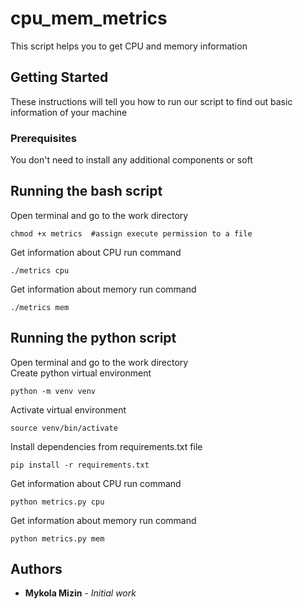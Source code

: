 # cpu_mem_metrics
This script helps you to get CPU and memory information

## Getting Started

These instructions will tell you how to run our script to find out basic information of your machine

### Prerequisites

You don't need to install any additional components or soft

## Running the bash script 

Open terminal and go to the work directory

```angular2
chmod +x metrics  #assign execute permission to a file

```
Get information about CPU run command
```angular2
./metrics cpu
```

Get information about memory run command
```angular2
./metrics mem
```

## Running the python script 
Open terminal and go to the work directory  
Create python virtual environment
```angular2
python -m venv venv
```
Activate virtual environment   
```angular2
source venv/bin/activate
```
Install dependencies from requirements.txt file
```angular2
pip install -r requirements.txt 
```
Get information about CPU run command
```angular2
python metrics.py cpu
```

Get information about memory run command
```angular2
python metrics.py mem
```

## Authors

* **Mykola Mizin** - *Initial work* 
